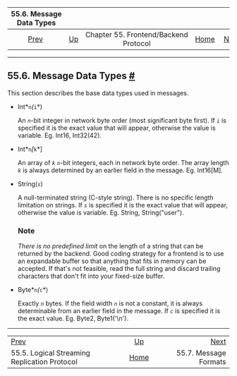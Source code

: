 <!--?xml version="1.0" encoding="UTF-8" standalone="no"?-->

|                                  55.6. Message Data Types                                 |                                                             |                                       |                                                       |                                                                |
| :---------------------------------------------------------------------------------------: | :---------------------------------------------------------- | :-----------------------------------: | ----------------------------------------------------: | -------------------------------------------------------------: |
| [Prev](protocol-logical-replication.html "55.5. Logical Streaming Replication Protocol")  | [Up](protocol.html "Chapter 55. Frontend/Backend Protocol") | Chapter 55. Frontend/Backend Protocol | [Home](index.html "PostgreSQL 17devel Documentation") |  [Next](protocol-message-formats.html "55.7. Message Formats") |

***

## 55.6. Message Data Types [#](#PROTOCOL-MESSAGE-TYPES)

This section describes the base data types used in messages.

*   Int*`n`*(*`i`*)

    An *`n`*-bit integer in network byte order (most significant byte first). If *`i`* is specified it is the exact value that will appear, otherwise the value is variable. Eg. Int16, Int32(42).

*   Int*`n`*\[*`k`*]

    An array of *`k`* *`n`*-bit integers, each in network byte order. The array length *`k`* is always determined by an earlier field in the message. Eg. Int16\[M].

*   String(*`s`*)

    A null-terminated string (C-style string). There is no specific length limitation on strings. If *`s`* is specified it is the exact value that will appear, otherwise the value is variable. Eg. String, String("user").

    ### Note

    *There is no predefined limit* on the length of a string that can be returned by the backend. Good coding strategy for a frontend is to use an expandable buffer so that anything that fits in memory can be accepted. If that's not feasible, read the full string and discard trailing characters that don't fit into your fixed-size buffer.

*   Byte*`n`*(*`c`*)

    Exactly *`n`* bytes. If the field width *`n`* is not a constant, it is always determinable from an earlier field in the message. If *`c`* is specified it is the exact value. Eg. Byte2, Byte1('\n').

***

|                                                                                           |                                                             |                                                                |
| :---------------------------------------------------------------------------------------- | :---------------------------------------------------------: | -------------------------------------------------------------: |
| [Prev](protocol-logical-replication.html "55.5. Logical Streaming Replication Protocol")  | [Up](protocol.html "Chapter 55. Frontend/Backend Protocol") |  [Next](protocol-message-formats.html "55.7. Message Formats") |
| 55.5. Logical Streaming Replication Protocol                                              |    [Home](index.html "PostgreSQL 17devel Documentation")    |                                          55.7. Message Formats |
